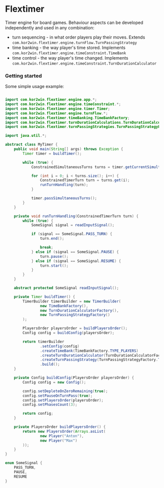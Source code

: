 # Flextimer
Timer engine for board games. Behaviour aspects can be developed independently and used in any combination:
- turn sequencing - in what order players play their moves. Extends `com.kor2win.flextimer.engine.turnFlow.TurnPassingStrategy`
- time banking - the way player's time stored. Implements `com.kor2win.flextimer.engine.timeConstraint.TimeBank`
- time control - the way player's time changed. Implements `com.kor2win.flextimer.engine.timeConstraint.TurnDurationCalculator`

### Getting started
Some simple usage example:

```java

import com.kor2win.flextimer.engine.app.*;
import com.kor2win.flextimer.engine.timeConstraint.*;
import com.kor2win.flextimer.engine.timer.Timer;
import com.kor2win.flextimer.engine.turnFlow.*;
import com.kor2win.flextimer.timeBanking.TimeBankFactory;
import com.kor2win.flextimer.turnDurationCalculations.TurnDurationCalculatorFactory;
import com.kor2win.flextimer.turnPassingStrategies.TurnPassingStrategyFactory;

import java.util.*;

abstract class MyTimer {
    public void main(String[] args) throws Exception {
        Timer timer = buildTimer();

        while (true) {
            ConstrainedSimultaneousTurns turns = timer.getCurrentSimultaneousTurns();

            for (int i = 0; i < turns.size(); i++) {
                ConstrainedTimerTurn turn = turns.get(i);
                runTurnHandling(turn);
            }

            timer.passSimultaneousTurns();
        }
    }

    private void runTurnHandling(ConstrainedTimerTurn turn) {
        while (true) {
            SomeSignal signal = readInputSignal();

            if (signal == SomeSignal.PASS_TURN) {
                turn.end();

                break;
            } else if (signal == SomeSignal.PAUSE) {
                turn.pause();
            } else if (signal == SomeSignal.RESUME) {
                turn.start();
            }
        }
    }

    abstract protected SomeSignal readInputSignal();

    private Timer buildTimer() {
        TimerBuilder timerBuilder = new TimerBuilder(
                new TimeBankFactory(),
                new TurnDurationCalculatorFactory(),
                new TurnPassingStrategyFactory()
        );

        PlayersOrder playersOrder = buildPlayersOrder();
        Config config = buildConfig(playersOrder);

        return timerBuilder
                .setConfig(config)
                .createTimeBank(TimeBankFactory.TYPE_PLAYERS)
                .createTurnDurationCalculator(TurnDurationCalculatorFactory.TYPE_SIMPLE)
                .createTurnPassingStrategy(TurnPassingStrategyFactory.TYPE_STRAIGHT)
                .build();
    }

    private Config buildConfig(PlayersOrder playersOrder) {
        Config config = new Config();

        config.setDepleteOnZeroRemaining(true);
        config.setPauseOnTurnPass(true);
        config.setPlayersOrder(playersOrder);
        config.setPhasesCount(3);

        return config;
    }

    private PlayersOrder buildPlayersOrder() {
        return new PlayersOrder(Arrays.asList(
                new Player("Anton"),
                new Player("Max")
        ));
    }
}

enum SomeSignal {
    PASS_TURN,
    PAUSE,
    RESUME
}
```